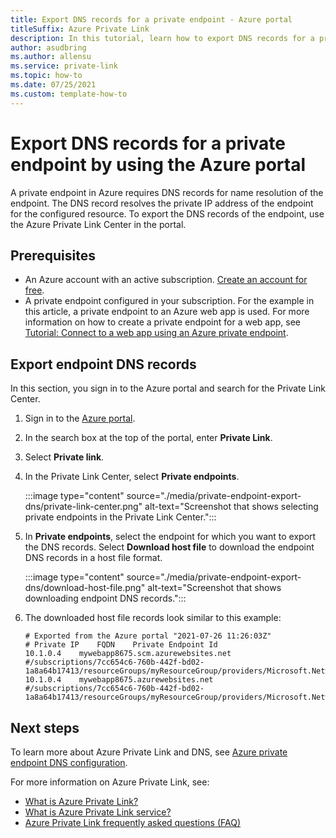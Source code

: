 ```yaml
---
title: Export DNS records for a private endpoint - Azure portal
titleSuffix: Azure Private Link
description: In this tutorial, learn how to export DNS records for a private endpoint in the Azure portal. 
author: asudbring
ms.author: allensu
ms.service: private-link
ms.topic: how-to 
ms.date: 07/25/2021
ms.custom: template-how-to
---
```


# Export DNS records for a private endpoint by using the Azure portal

A private endpoint in Azure requires DNS records for name resolution of the endpoint. The DNS record resolves the private IP address of the endpoint for the configured resource. To export the DNS records of the endpoint, use the Azure Private Link Center in the portal.

## Prerequisites

- An Azure account with an active subscription. [Create an account for free](https://azure.microsoft.com/free/?WT.mc_id=A261C142F).
- A private endpoint configured in your subscription. For the example in this article, a private endpoint to an Azure web app is used. For more information on how to create a private endpoint for a web app, see [Tutorial: Connect to a web app using an Azure private endpoint](tutorial-private-endpoint-webapp-portal.md).

## Export endpoint DNS records

In this section, you sign in to the Azure portal and search for the Private Link Center.

1. Sign in to the [Azure portal](https://portal.azure.com).

1. In the search box at the top of the portal, enter **Private Link**.

1. Select **Private link**.

1. In the Private Link Center, select **Private endpoints**.

    :::image type="content" source="./media/private-endpoint-export-dns/private-link-center.png" alt-text="Screenshot that shows selecting private endpoints in the Private Link Center.":::

1. In **Private endpoints**, select the endpoint for which you want to export the DNS records. Select **Download host file** to download the endpoint DNS records in a host file format.
    
    :::image type="content" source="./media/private-endpoint-export-dns/download-host-file.png" alt-text="Screenshot that shows downloading endpoint DNS records.":::

1. The downloaded host file records look similar to this example:

    ```text
    # Exported from the Azure portal "2021-07-26 11:26:03Z"
    # Private IP    FQDN    Private Endpoint Id
    10.1.0.4    mywebapp8675.scm.azurewebsites.net    #/subscriptions/7cc654c6-760b-442f-bd02-1a8a64b17413/resourceGroups/myResourceGroup/providers/Microsoft.Network/privateEndpoints/mywebappendpoint
    10.1.0.4    mywebapp8675.azurewebsites.net    #/subscriptions/7cc654c6-760b-442f-bd02-1a8a64b17413/resourceGroups/myResourceGroup/providers/Microsoft.Network/privateEndpoints/mywebappendpoint
    ```

## Next steps

To learn more about Azure Private Link and DNS, see [Azure private endpoint DNS configuration](private-endpoint-dns.md).

For more information on Azure Private Link, see:

* [What is Azure Private Link?](private-link-overview.md)
* [What is Azure Private Link service?](private-link-service-overview.md)
* [Azure Private Link frequently asked questions (FAQ)](private-link-faq.yml)